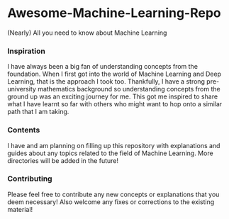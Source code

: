 # Awesome-Machine-Learning-Repo
(Nearly) All you need to know about Machine Learning

### Inspiration

I have always been a big fan of understanding concepts from the foundation. When I first got into the world of Machine Learning and Deep Learning, that is the approach I took too. Thankfully, I have a strong pre-university mathematics background so understanding concepts from the ground up was an exciting journey for me. This got me inspired to share what I have learnt so far with others who might want to hop onto a similar path that I am taking. 

### Contents

I have and am planning on filling up this repository with explanations and guides about any topics related to the field of Machine Learning. More directories will be added in the future! 


### Contributing 

Please feel free to contribute any new concepts or explanations that you deem necessary! Also welcome any fixes or corrections to the existing material! 
